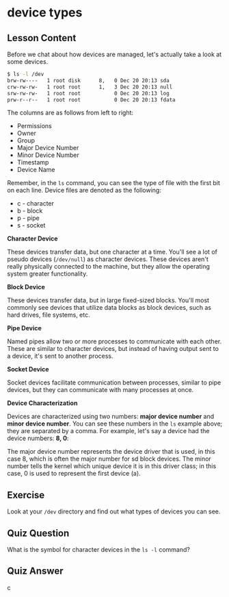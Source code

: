 # device types

## Lesson Content

Before we chat about how devices are managed, let's actually take a look at some devices.

```bash
$ ls -l /dev
brw-rw----   1 root disk      8,   0 Dec 20 20:13 sda
crw-rw-rw-   1 root root      1,   3 Dec 20 20:13 null
srw-rw-rw-   1 root root           0 Dec 20 20:13 log
prw-r--r--   1 root root           0 Dec 20 20:13 fdata
```

The columns are as follows from left to right:

- Permissions
- Owner
- Group
- Major Device Number
- Minor Device Number
- Timestamp
- Device Name

Remember, in the `ls` command, you can see the type of file with the first bit on each line. Device files are denoted as the following:

- c - character
- b - block
- p - pipe
- s - socket

**Character Device**

These devices transfer data, but one character at a time. You'll see a lot of pseudo devices (`/dev/null`) as character devices. These devices aren't really physically connected to the machine, but they allow the operating system greater functionality.

**Block Device**

These devices transfer data, but in large fixed-sized blocks. You'll most commonly see devices that utilize data blocks as block devices, such as hard drives, file systems, etc.

**Pipe Device**

Named pipes allow two or more processes to communicate with each other. These are similar to character devices, but instead of having output sent to a device, it's sent to another process.

**Socket Device**

Socket devices facilitate communication between processes, similar to pipe devices, but they can communicate with many processes at once.

**Device Characterization**

Devices are characterized using two numbers: **major device number** and **minor device number**. You can see these numbers in the `ls` example above; they are separated by a comma. For example, let's say a device had the device numbers: **8, 0**:

The major device number represents the device driver that is used, in this case 8, which is often the major number for sd block devices. The minor number tells the kernel which unique device it is in this driver class; in this case, 0 is used to represent the first device (a).

## Exercise

Look at your `/dev` directory and find out what types of devices you can see.

## Quiz Question

What is the symbol for character devices in the `ls -l` command?

## Quiz Answer

c
